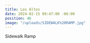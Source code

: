 ```yaml
---
title: Los Altos
date: 2024-02-15 09:47:00 -06:00
position: 46
image: "/uploads/SIDEWALK%20RAMP.jpg"
---
```


Sidewalk Ramp